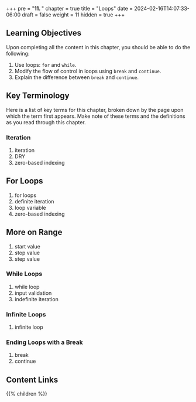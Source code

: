+++
pre = "<b>11. </b>"
chapter = true
title = "Loops"
date = 2024-02-16T14:07:33-06:00
draft = false
weight = 11
hidden = true
+++

## Learning Objectives

Upon completing all the content in this chapter, you should be able to do the following:

1. Use loops: `for` and `while`.
1. Modify the flow of control in loops using `break` and `continue`.
1. Explain the difference between `break` and `continue`.

## Key Terminology

Here is a list of key terms for this chapter, broken down by the page upon which the term first appears. Make note of these terms and the definitions as you read through this chapter.

### Iteration

1. iteration
1. DRY
1. zero-based indexing

## For Loops

1. for loops
1. definite iteration
1. loop variable
1. zero-based indexing

## More on Range

1. start value
1. stop value
1. step value

### While Loops

1. while loop
1. input validation
1. indefinite iteration

### Infinite Loops

1. infinite loop

### Ending Loops with a Break

1. break
1. continue

## Content Links

{{% children %}}
